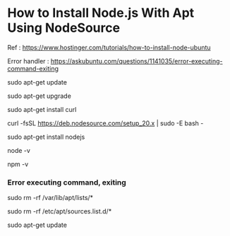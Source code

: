 # How to Install Node.js With Apt Using NodeSource

Ref : https://www.hostinger.com/tutorials/how-to-install-node-ubuntu

Error handler : https://askubuntu.com/questions/1141035/error-executing-command-exiting




sudo apt-get update


sudo apt-get upgrade


sudo apt-get install curl


curl -fsSL https://deb.nodesource.com/setup_20.x | sudo -E bash -


sudo apt-get install nodejs


node -v


npm -v


### Error executing command, exiting

sudo rm -rf /var/lib/apt/lists/*

sudo rm -rf /etc/apt/sources.list.d/*

sudo apt-get update